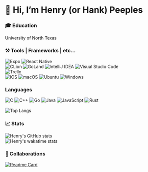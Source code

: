 # 👋 Hi, I’m Henry (or Hank) Peeples

### 🎓 Education
University of North Texas

### ⚒️ Tools | Frameworks | etc...
![Expo](https://img.shields.io/badge/expo-1C1E24?style=for-the-badge&logo=expo&logoColor=#D04A37)
![React Native](https://img.shields.io/badge/react_native-%2320232a.svg?style=for-the-badge&logo=react&logoColor=%2361DAFB)
</br>
![CLion](https://img.shields.io/badge/CLion-black?style=for-the-badge&logo=clion&logoColor=white)
![GoLand](https://img.shields.io/badge/GoLand-0f0f0f?&style=for-the-badge&logo=goland&logoColor=white)
![IntelliJ IDEA](https://img.shields.io/badge/IntelliJIDEA-000000.svg?style=for-the-badge&logo=intellij-idea&logoColor=white)
![Visual Studio Code](https://img.shields.io/badge/Visual%20Studio%20Code-0078d7.svg?style=for-the-badge&logo=visual-studio-code&logoColor=white)
</br>
![Trello](https://img.shields.io/badge/Trello-%23026AA7.svg?style=for-the-badge&logo=Trello&logoColor=white)
</br>
![iOS](https://img.shields.io/badge/iOS-000000?style=for-the-badge&logo=ios&logoColor=white)
![macOS](https://img.shields.io/badge/mac%20os-000000?style=for-the-badge&logo=macos&logoColor=F0F0F0)
![Ubuntu](https://img.shields.io/badge/Ubuntu-E95420?style=for-the-badge&logo=ubuntu&logoColor=white)
![Windows](https://img.shields.io/badge/Windows-0078D6?style=for-the-badge&logo=windows&logoColor=white)


### Languages
![C](https://img.shields.io/badge/c-%2300599C.svg?style=for-the-badge&logo=c&logoColor=white)
![C++](https://img.shields.io/badge/c++-%2300599C.svg?style=for-the-badge&logo=c%2B%2B&logoColor=white)
![Go](https://img.shields.io/badge/go-%2300ADD8.svg?style=for-the-badge&logo=go&logoColor=white)
![Java](https://img.shields.io/badge/java-%23ED8B00.svg?style=for-the-badge&logo=java&logoColor=white)
![JavaScript](https://img.shields.io/badge/javascript-%23323330.svg?style=for-the-badge&logo=javascript&logoColor=%23F7DF1E)
![Rust](https://img.shields.io/badge/rust-%23000000.svg?style=for-the-badge&logo=rust&logoColor=white)
</br>
</br>
![Top Langs](https://github-readme-stats.vercel.app/api/top-langs/?username=hankpeeples&langs_count=10&layout=compact)


### 📈 Stats
![Henry's GitHub stats](https://github-readme-stats.vercel.app/api?username=hankpeeples&hide=stars&count_private=true&show_icons=true&theme=dracula)
</br>
![Henry's wakatime stats](https://github-readme-stats.vercel.app/api/wakatime?username=henrypeeples&layout=compact&langs_count=10&hide=ObjectiveC,Bash,GitIgnore)

### 🤝 Collaborations
[![Readme Card](https://github-readme-stats.vercel.app/api/pin/?username=TylerAdamMartinez&repo=Optimal-Accessibility)](https://github.com/TylerAdamMartinez/Optimal-Accessibility)
